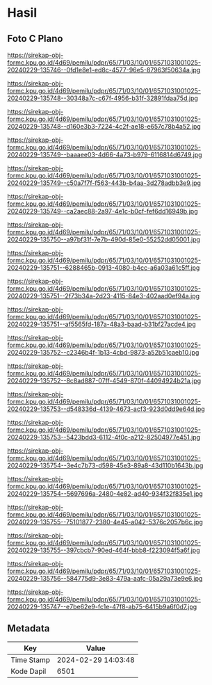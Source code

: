 # Hasil

## Foto C Plano

https://sirekap-obj-formc.kpu.go.id/4d69/pemilu/pdpr/65/71/03/10/01/6571031001025-20240229-135746--0fd1e8e1-ed8c-4577-96e5-87963f50634a.jpg

https://sirekap-obj-formc.kpu.go.id/4d69/pemilu/pdpr/65/71/03/10/01/6571031001025-20240229-135748--30348a7c-c67f-4956-b31f-32891fdaa75d.jpg

https://sirekap-obj-formc.kpu.go.id/4d69/pemilu/pdpr/65/71/03/10/01/6571031001025-20240229-135748--d160e3b3-7224-4c2f-ae18-e657c78b4a52.jpg

https://sirekap-obj-formc.kpu.go.id/4d69/pemilu/pdpr/65/71/03/10/01/6571031001025-20240229-135749--baaaee03-4d66-4a73-b979-6116814d6749.jpg

https://sirekap-obj-formc.kpu.go.id/4d69/pemilu/pdpr/65/71/03/10/01/6571031001025-20240229-135749--c50a7f7f-f563-443b-b4aa-3d278adbb3e9.jpg

https://sirekap-obj-formc.kpu.go.id/4d69/pemilu/pdpr/65/71/03/10/01/6571031001025-20240229-135749--ca2aec88-2a97-4e1c-b0cf-fef6dd16949b.jpg

https://sirekap-obj-formc.kpu.go.id/4d69/pemilu/pdpr/65/71/03/10/01/6571031001025-20240229-135750--a97bf31f-7e7b-490d-85e0-55252dd05001.jpg

https://sirekap-obj-formc.kpu.go.id/4d69/pemilu/pdpr/65/71/03/10/01/6571031001025-20240229-135751--6288465b-0913-4080-b4cc-a6a03a61c5ff.jpg

https://sirekap-obj-formc.kpu.go.id/4d69/pemilu/pdpr/65/71/03/10/01/6571031001025-20240229-135751--2f73b34a-2d23-4115-84e3-402aad0ef94a.jpg

https://sirekap-obj-formc.kpu.go.id/4d69/pemilu/pdpr/65/71/03/10/01/6571031001025-20240229-135751--af5565fd-187a-48a3-baad-b31bf27acde4.jpg

https://sirekap-obj-formc.kpu.go.id/4d69/pemilu/pdpr/65/71/03/10/01/6571031001025-20240229-135752--c2346b4f-1b13-4cbd-9873-a52b51caeb10.jpg

https://sirekap-obj-formc.kpu.go.id/4d69/pemilu/pdpr/65/71/03/10/01/6571031001025-20240229-135752--8c8ad887-07ff-4549-870f-44094924b21a.jpg

https://sirekap-obj-formc.kpu.go.id/4d69/pemilu/pdpr/65/71/03/10/01/6571031001025-20240229-135753--d548336d-4139-4673-acf3-923d0dd9e64d.jpg

https://sirekap-obj-formc.kpu.go.id/4d69/pemilu/pdpr/65/71/03/10/01/6571031001025-20240229-135753--5423bdd3-6112-4f0c-a212-82504977e451.jpg

https://sirekap-obj-formc.kpu.go.id/4d69/pemilu/pdpr/65/71/03/10/01/6571031001025-20240229-135754--3e4c7b73-d598-45e3-89a8-43d110b1643b.jpg

https://sirekap-obj-formc.kpu.go.id/4d69/pemilu/pdpr/65/71/03/10/01/6571031001025-20240229-135754--5697696a-2480-4e82-ad40-934f32f835e1.jpg

https://sirekap-obj-formc.kpu.go.id/4d69/pemilu/pdpr/65/71/03/10/01/6571031001025-20240229-135755--75101877-2380-4e45-a042-5376c2057b6c.jpg

https://sirekap-obj-formc.kpu.go.id/4d69/pemilu/pdpr/65/71/03/10/01/6571031001025-20240229-135755--397cbcb7-90ed-464f-bbb8-f223094f5a6f.jpg

https://sirekap-obj-formc.kpu.go.id/4d69/pemilu/pdpr/65/71/03/10/01/6571031001025-20240229-135756--584775d9-3e83-479a-aafc-05a29a73e9e6.jpg

https://sirekap-obj-formc.kpu.go.id/4d69/pemilu/pdpr/65/71/03/10/01/6571031001025-20240229-135747--e7be62e9-fc1e-47f8-ab75-6415b9a6f0d7.jpg


## Metadata

| Key        | Value               |
| ---------- | ------------------- |
| Time Stamp | 2024-02-29 14:03:48 |
| Kode Dapil | 6501                |



